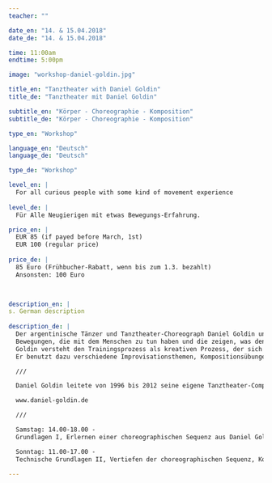 ```yaml
---
teacher: ""

date_en: "14. & 15.04.2018"
date_de: "14. & 15.04.2018"

time: 11:00am
endtime: 5:00pm

image: "workshop-daniel-goldin.jpg"

title_en: "Tanztheater with Daniel Goldin"
title_de: "Tanztheater mit Daniel Goldin"

subtitle_en: "Körper - Choreographie - Komposition"
subtitle_de: "Körper - Choreographie - Komposition"

type_en: "Workshop"

language_en: "Deutsch"
language_de: "Deutsch"

type_de: "Workshop"

level_en: |
  For all curious people with some kind of movement experience
  
level_de: |
  Für Alle Neugierigen mit etwas Bewegungs-Erfahrung.      

price_en: |
  EUR 85 (if payed before March, 1st)  
  EUR 100 (regular price)
  
price_de: |
  85 Euro (Frühbucher-Rabatt, wenn bis zum 1.3. bezahlt)  
  Ansonsten: 100 Euro
    


description_en: |
s. German description
  
description_de: |
  Der argentinische Tänzer und Tanztheater-Choreograph Daniel Goldin unterrichtet eine Technik, die es dem Einzelnen ermöglicht, seine eigene Persönlichkeit mit einzubeziehen:
  Bewegungen, die mit dem Menschen zu tun haben und die zeigen, was den tanzenden Menschen bewegt.
  Goldin versteht den Trainingsprozess als kreativen Prozess, der sich nicht auf das Erlernen festgelegter Schritte oder Bewegungssequenzen begrenzt, sondern am Verständnis der Bewegung orientiert.
  Er benutzt dazu verschiedene Improvisationsthemen, Kompositionsübungen und kurze Sequenzen aus seinem umfassenden choreographischen Repertoire.

  ///  

  Daniel Goldin leitete von 1996 bis 2012 seine eigene Tanztheater-Compagnie am Theater in Münster. Er studierte modernen und klassischen Tanz in Buenos Aires und war Mitglied bei Nucleodanza und der Grupo de Danza Contemporánea del Teatro San Martín. 1987 kam er nach Deutschland und wurde Tänzer im Folkwang Tanzstudio Essen. Er arbeitete unter anderem mit Pina Bausch und dem Wuppertaler Tanztheater sowie Künstlern wie Carolyn Carlson, Urs Dietrich, Raffaella Giordano und Susanne Linke.  

  www.daniel-goldin.de  

  ///  

  Samstag: 14.00-18.00 -  
  Grundlagen I, Erlernen einer choreographischen Sequenz aus Daniel Goldins Repertoire   

  Sonntag: 11.00-17.00 -  
  Technische Grundlagen II, Vertiefen der choreographischen Sequenz, Kompositions-Übungen, Zusammenführen der Sequenz und Eigen-Kompositionen zu einer Szene

---
```



